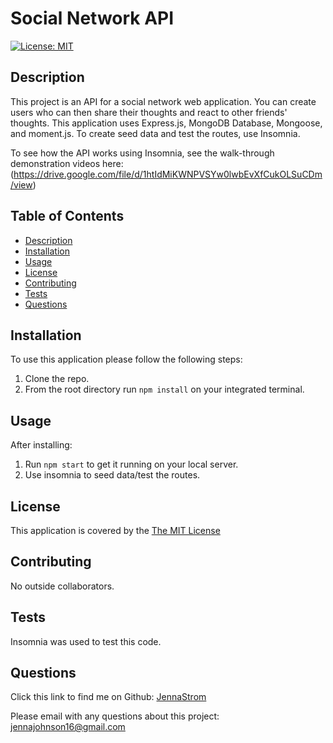 # Social Network API

  [![License: MIT](https://img.shields.io/badge/License-MIT-yellow.svg)](https://opensource.org/licenses/MIT)

## Description
  This project is an API for a social network web application. You can create users who can then share their thoughts and react to other friends' thoughts. This application uses Express.js, MongoDB Database, Mongoose, and moment.js. To create seed data and test the routes, use Insomnia.

  To see how the API works using Insomnia, see the walk-through demonstration videos here: (https://drive.google.com/file/d/1htIdMiKWNPVSYw0lwbEvXfCukOLSuCDm/view)

## Table of Contents
- [Description](#description)
- [Installation](#installation)
- [Usage](#usage)
- [License](#license)
- [Contributing](#contributing)
- [Tests](#tests)
- [Questions](#questions)

## Installation
   To use this application please follow the following steps:
  1. Clone the repo.
  2. From the root directory run `npm install` on your integrated terminal.

## Usage
 After installing:
  1. Run `npm start` to get it running on your local server.
  2. Use insomnia to seed data/test the routes.
  

## License
  This application is covered by the [The MIT License](https://opensource.org/license/mit/)
    

## Contributing
  No outside collaborators.

## Tests
  Insomnia was used to test this code.

## Questions
  Click this link to find me on Github: [JennaStrom](https://github.com/JennaStrom)
 
  Please email with any questions about this project: jennajohnson16@gmail.com 

